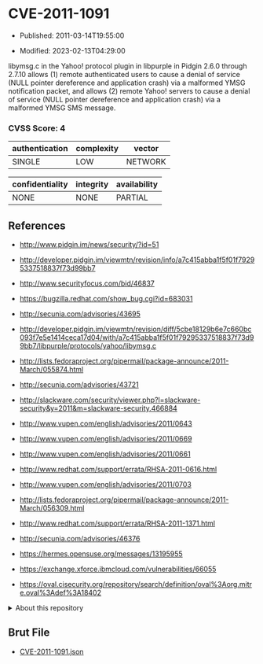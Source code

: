 # CVE-2011-1091

- Published: 2011-03-14T19:55:00

- Modified: 2023-02-13T04:29:00

libymsg.c in the Yahoo! protocol plugin in libpurple in Pidgin 2.6.0 through 2.7.10 allows (1) remote authenticated users to cause a denial of service (NULL pointer dereference and application crash) via a malformed YMSG notification packet, and allows (2) remote Yahoo! servers to cause a denial of service (NULL pointer dereference and application crash) via a malformed YMSG SMS message.

### CVSS Score: **4**

| authentication | complexity | vector |
| --- | --- | --- |
| SINGLE | LOW | NETWORK |

| confidentiality | integrity | availability |
| --- | --- | --- |
| NONE | NONE | PARTIAL |

## References

* http://www.pidgin.im/news/security/?id=51

* http://developer.pidgin.im/viewmtn/revision/info/a7c415abba1f5f01f79295337518837f73d99bb7

* http://www.securityfocus.com/bid/46837

* https://bugzilla.redhat.com/show_bug.cgi?id=683031

* http://secunia.com/advisories/43695

* http://developer.pidgin.im/viewmtn/revision/diff/5cbe18129b6e7c660bc093f7e5e1414ceca17d04/with/a7c415abba1f5f01f79295337518837f73d99bb7/libpurple/protocols/yahoo/libymsg.c

* http://lists.fedoraproject.org/pipermail/package-announce/2011-March/055874.html

* http://secunia.com/advisories/43721

* http://slackware.com/security/viewer.php?l=slackware-security&y=2011&m=slackware-security.466884

* http://www.vupen.com/english/advisories/2011/0643

* http://www.vupen.com/english/advisories/2011/0669

* http://www.vupen.com/english/advisories/2011/0661

* http://www.redhat.com/support/errata/RHSA-2011-0616.html

* http://www.vupen.com/english/advisories/2011/0703

* http://lists.fedoraproject.org/pipermail/package-announce/2011-March/056309.html

* http://www.redhat.com/support/errata/RHSA-2011-1371.html

* http://secunia.com/advisories/46376

* https://hermes.opensuse.org/messages/13195955

* https://exchange.xforce.ibmcloud.com/vulnerabilities/66055

* https://oval.cisecurity.org/repository/search/definition/oval%3Aorg.mitre.oval%3Adef%3A18402

<details>
<summary>About this repository</summary> 

  This repository is part of the project [Live Hack CVE](https://github.com/Live-Hack-CVE). Main website can be found [www.live-hack.org](https://www.live-hack.org) 
  
  Made by [Sn0wAlice](https://github.com/Sn0wAlice) for the people that care about security and need to have a feed of the latest CVEs. Hope you enjoy it, don't forget to star the repo and follow me on [Twitter](https://twitter.com/Sn0wAlice) and [Github](https://github.com/Sn0wAlice). And that is my [personnal website](https://www.alice-snow.me/)

  - [Home Page](https://github.com/Live-Hack-CVE)
  - [Framework](https://github.com/Live-Hack-CVE/cve-framework)
  - [CVE database](https://github.com/Live-Hack-CVE/full_database)
  - [Changelog](https://github.com/Live-Hack-CVE/Changelog)
</details>

## Brut File

* [CVE-2011-1091.json](https://raw.githubusercontent.com/Live-Hack-CVE/full_database/main/cves/2011/CVE-2011-1091.json)

